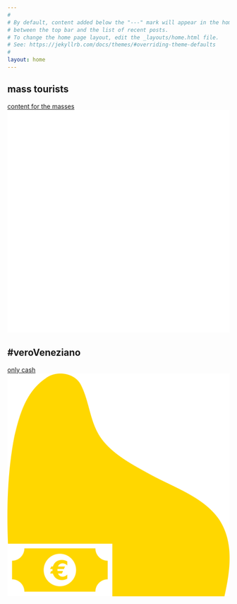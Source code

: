 ```yaml
---
#
# By default, content added below the "---" mark will appear in the home page
# between the top bar and the list of recent posts.
# To change the home page layout, edit the _layouts/home.html file.
# See: https://jekyllrb.com/docs/themes/#overriding-theme-defaults
#
layout: home
---
```

<section class="intro">
  <h1>mass tourists</h1>
  <a class="btn" href="/about">content for the masses</a>
  <a class="logo-section-home" href="#"><img src="/assets/img/logo/masstourists_logo_bianca.svg" alt="logo mass tourists"></a>
</section>

<section class="home" id="veroveneziano">
  <h1>#veroVeneziano</h1>
  <a class="btn" href="/veroveneziano">only cash</a>
  <a class="logo-section-home" href="/"><img src="/assets/img/logo/veroVeneziano_logo_oro.svg" alt="logo veroveneziano"></a>
</section>
